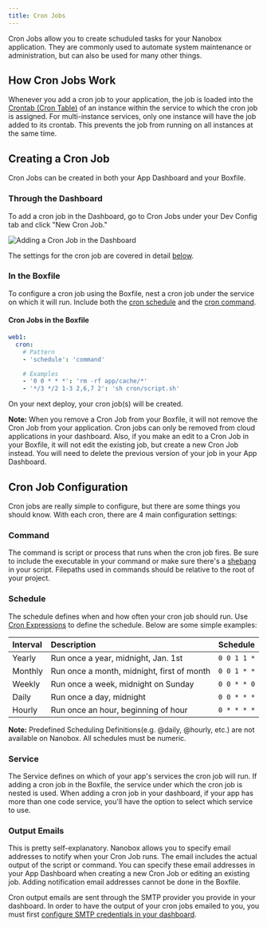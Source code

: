 ```yaml
---
title: Cron Jobs
---
```


Cron Jobs allow you to create schuduled tasks for your Nanobox application. They are commonly used to automate system maintenance or administration, but can also be used for many other things.

## How Cron Jobs Work

Whenever you add a cron job to your application, the job is loaded into the [Crontab (Cron Table)](http://unixhelp.ed.ac.uk/CGI/man-cgi?crontab+5) of an instance within the service to which the cron job is assigned. For multi-instance services, only one instance will have the job added to its crontab. This prevents the job from running on all instances at the same time.

## Creating a Cron Job

Cron Jobs can be created in both your App Dashboard and your Boxfile.

### Through the Dashboard
To add a cron job in the Dashboard, go to Cron Jobs under your Dev Config tab and click "New Cron Job."

![Adding a Cron Job in the Dashboard](/images/cron-jobs-dashboard.png)

The settings for the cron job are covered in detail [below](#cron-job-configuration).

### In the Boxfile
To configure a cron job using the Boxfile, nest a cron job under the service on which it will run. Include both the [cron schedule](#schedule) and the [cron command](#command).

#### Cron Jobs in the Boxfile
```yaml
web1:
  cron:
    # Pattern
    - 'schedule': 'command'

    # Examples
    - '0 0 * * *': 'rm -rf app/cache/*'
    - '*/3 */2 1-3 2,6,7 2': 'sh cron/script.sh'
```

On your next deploy, your cron job(s) will be created.

**Note:** When you remove a Cron Job from your Boxfile, it will not remove the Cron Job from your application. Cron jobs can only be removed from cloud applications in your dashboard. Also, if you make an edit to a Cron Job in your Boxfile, it will not edit the existing job, but create a new Cron Job instead. You will need to delete the previous version of your job in your App Dashboard.

## Cron Job Configuration

Cron jobs are really simple to configure, but there are some things you should know. With each cron, there are 4 main configuration settings:

### Command
The command is script or process that runs when the cron job fires. Be sure to include the executable in your command or make sure there's a [shebang](http://en.wikipedia.org/wiki/Shebang_(Unix)) in your script. Filepaths used in commands should be relative to the root of your project.

### Schedule
The schedule defines when and how often your cron job should run. Use [Cron Expressions](http://en.wikipedia.org/wiki/Cron#Predefined_scheduling_definitions) to define the schedule. Below are some simple examples:

| Interval | Description                                | Schedule    |
|:---------|:-------------------------------------------|:------------|
| Yearly   | Run once a year, midnight, Jan. 1st        | `0 0 1 1 *` |
| Monthly  | Run once a month, midnight, first of month | `0 0 1 * *` |
| Weekly   | Run once a week, midnight on Sunday        | `0 0 * * 0` |
| Daily    | Run once a day, midnight                   | `0 0 * * *` |
| Hourly   | Run once an hour, beginning of hour        | `0 * * * *` |

**Note:** Predefined Scheduling Definitions(e.g. @daily, @hourly, etc.) are not available on Nanobox. All schedules must be numeric.

### Service
The Service defines on which of your app's services the cron job will run. If adding a cron job in the Boxfile, the service under which the cron job is nested is used. When adding a cron job in your dashboard, if your app has more than one code service, you'll have the option to select which service to use.

### Output Emails
This is pretty self-explanatory. Nanobox allows you to specify email addresses to notify when your Cron Job runs. The email includes the actual output of the script or command. You can specify these email addresses in your App Dashboard when creating a new Cron Job or editing an existing job. Adding notification email addresses cannot be done in the Boxfile.

Cron output emails are sent through the SMTP provider you provide in your dashboard. In order to have the output of your cron jobs emailed to you, you must first [configure SMTP credentials in your dashboard](/cloud/app-management/mail).
